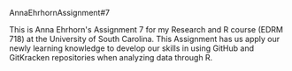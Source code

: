 AnnaEhrhornAssignment#7

This is Anna Ehrhorn's Assignment 7 for my Research and R course (EDRM 718) at the University of South Carolina. This Assignment
has us apply our newly learning knowledge to develop our skills in using GitHub and GitKracken repositories when analyzing data through R. 